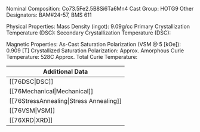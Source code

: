 Nominal Composition: Co73.5Fe2.5B8Si6Ta6Mn4
Cast Group: HOTG9
Other Designators: BAM#24-57, BMS 611
 
Physical Properties:
Mass Density (ingot): 9.09g/cc
 Primary Crystallization Temperature (DSC):
Secondary Crystallization Temperature (DSC):

Magnetic Properties:
As-Cast Saturation Polarization (VSM @ 5 [kOe]): 0.909 [T]
Crystallized Saturation Polarization: 
Approx. Amorphous Curie Temperature: 528C
Approx. Total Curie Temperature:

| Additional Data                         |
| --------------------------------------- |
| [[76DSC\|DSC]]                          |
| [[76Mechanical\|Mechanical]]            |
| [[76StressAnnealing\|Stress Annealing]] |
| [[76VSM\|VSM]]                          |
| [[76XRD\|XRD]]                          |
